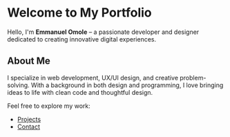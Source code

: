 
# Welcome to My Portfolio

Hello, I'm **Emmanuel Omole** – a passionate developer and designer dedicated to creating innovative digital experiences.

## About Me

I specialize in web development, UX/UI design, and creative problem-solving. With a background in both design and programming, I love bringing ideas to life with clean code and thoughtful design.

Feel free to explore my work:

- [Projects](projects.md)
- [Contact](contact.md)
